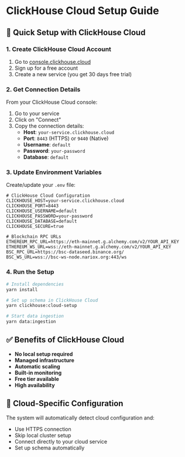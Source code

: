 # ClickHouse Cloud Setup Guide

## 🚀 Quick Setup with ClickHouse Cloud

### 1. Create ClickHouse Cloud Account
1. Go to [console.clickhouse.cloud](https://console.clickhouse.cloud)
2. Sign up for a free account
3. Create a new service (you get 30 days free trial)

### 2. Get Connection Details
From your ClickHouse Cloud console:
1. Go to your service
2. Click on "Connect" 
3. Copy the connection details:
   - **Host**: `your-service.clickhouse.cloud`
   - **Port**: `8443` (HTTPS) or `9440` (Native)
   - **Username**: `default`
   - **Password**: `your-password`
   - **Database**: `default`

### 3. Update Environment Variables
Create/update your `.env` file:

```env
# ClickHouse Cloud Configuration
CLICKHOUSE_HOST=your-service.clickhouse.cloud
CLICKHOUSE_PORT=8443
CLICKHOUSE_USERNAME=default
CLICKHOUSE_PASSWORD=your-password
CLICKHOUSE_DATABASE=default
CLICKHOUSE_SECURE=true

# Blockchain RPC URLs
ETHEREUM_RPC_URL=https://eth-mainnet.g.alchemy.com/v2/YOUR_API_KEY
ETHEREUM_WS_URL=wss://eth-mainnet.g.alchemy.com/v2/YOUR_API_KEY
BSC_RPC_URL=https://bsc-dataseed.binance.org/
BSC_WS_URL=wss://bsc-ws-node.nariox.org:443/ws
```

### 4. Run the Setup
```bash
# Install dependencies
yarn install

# Set up schema in ClickHouse Cloud
yarn clickhouse:cloud-setup

# Start data ingestion
yarn data:ingestion
```

## ✅ Benefits of ClickHouse Cloud
- **No local setup required**
- **Managed infrastructure**
- **Automatic scaling**
- **Built-in monitoring**
- **Free tier available**
- **High availability**

## 🔧 Cloud-Specific Configuration

The system will automatically detect cloud configuration and:
- Use HTTPS connection
- Skip local cluster setup
- Connect directly to your cloud service
- Set up schema automatically
